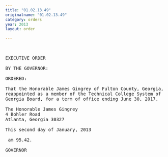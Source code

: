 ```yaml
---
title: "01.02.13.49"
originalname: "01.02.13.49"
category: orders
year: 2013
layout: order

---
```

<pre>
 

EXECUTIVE ORDER

BY THE GOVERNOR:

ORDERED:

That the Honorable James Gingrey of Fulton County, Georgia, is
reappointed as a member of the Technical College System of
Georgia Board, for a term of office ending June 30, 2017.

The Honorable James Gingrey
4 Bohler Road
Atlanta, Georgia 30327

This second day of January, 2013

 am 95.42.

GOVERNOR

</pre>
